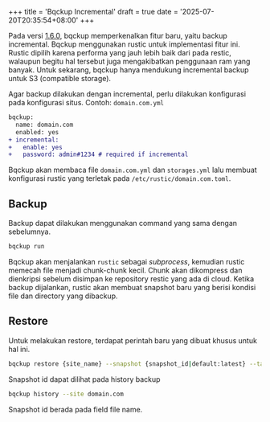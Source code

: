 +++
title = 'Bqckup Incremental'
draft = true
date = '2025-07-20T20:35:54+08:00'
+++

Pada versi [1.6.0](https://github.com/bqckup/bqckup/releases/tag/v1.6.0), bqckup memperkenalkan fitur baru, yaitu backup incremental. Bqckup menggunakan rustic untuk implementasi fitur ini. Rustic dipilih karena performa yang jauh lebih baik dari pada restic, walaupun begitu hal tersebut juga mengakibatkan penggunaan ram yang banyak. Untuk sekarang, bqckup hanya mendukung incremental backup untuk S3 (compatible storage).

Agar backup dilakukan dengan incremental, perlu dilakukan konfigurasi pada konfigurasi situs.
Contoh: `domain.com.yml`

```diff
bqckup:
  name: domain.com
  enabled: yes
+ incremental:
+   enable: yes
+   password: admin#1234 # required if incremental
```

Bqckup akan membaca file `domain.com.yml` dan `storages.yml` lalu membuat konfigurasi rustic yang terletak pada `/etc/rustic/domain.com.toml`.

## Backup

Backup dapat dilakukan menggunakan command yang sama dengan sebelumnya.

```sh
bqckup run
```

Bqckup akan menjalankan `rustic` sebagai *subprocess*, kemudian rustic memecah file menjadi chunk-chunk kecil. Chunk akan dikompress dan dienkripsi sebelum disimpan ke repository restic yang ada di cloud. Ketika backup dijalankan, rustic akan membuat snapshot baru yang berisi kondisi file dan directory yang dibackup.

## Restore

Untuk melakukan restore, terdapat perintah baru yang dibuat khusus untuk hal ini.

```sh
bqckup restore {site_name} --snapshot {snapshot_id|default:latest} --target {target_dir|default:directory_source}
```

Snapshot id dapat dilihat pada history backup

```sh
bqckup history --site domain.com
```

Snapshot id berada pada field file name.

